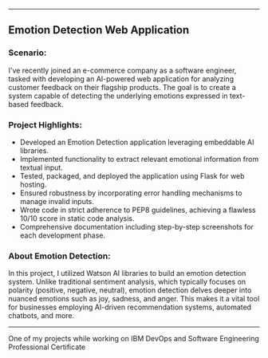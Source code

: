 
---

## Emotion Detection Web Application

### Scenario:
I've recently joined an e-commerce company as a software engineer, tasked with developing an AI-powered web application for analyzing customer feedback on their flagship products. The goal is to create a system capable of detecting the underlying emotions expressed in text-based feedback.

### Project Highlights:
- Developed an Emotion Detection application leveraging embeddable AI libraries.
- Implemented functionality to extract relevant emotional information from textual input.
- Tested, packaged, and deployed the application using Flask for web hosting.
- Ensured robustness by incorporating error handling mechanisms to manage invalid inputs.
- Wrote code in strict adherence to PEP8 guidelines, achieving a flawless 10/10 score in static code analysis.
- Comprehensive documentation including step-by-step screenshots for each development phase.

### About Emotion Detection:
In this project, I utilized Watson AI libraries to build an emotion detection system. Unlike traditional sentiment analysis, which typically focuses on polarity (positive, negative, neutral), emotion detection delves deeper into nuanced emotions such as joy, sadness, and anger. This makes it a vital tool for businesses employing AI-driven recommendation systems, automated chatbots, and more.

--- 

One of my projects while working on IBM DevOps and Software Engineering Professional Certificate
